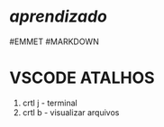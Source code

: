 # _aprendizado_
#EMMET
#MARKDOWN
# VSCODE ATALHOS
1. crtl j - terminal
2. crtl b - visualizar arquivos